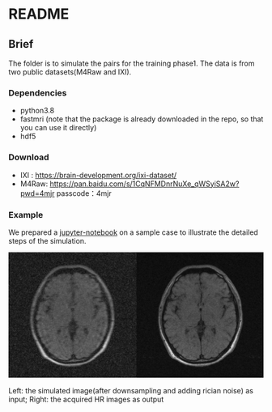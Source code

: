 # README

## Brief
The folder is to simulate the pairs for the training phase1. The data is from two public datasets(M4Raw and IXI). 

### Dependencies
* python3.8
* fastmri (note that the package is already downloaded in the repo, so that you can use it directly)
* hdf5 

### Download
* IXI : https://brain-development.org/ixi-dataset/
* M4Raw: https://pan.baidu.com/s/1CqNFMDnrNuXe_qWSyiSA2w?pwd=4mjr  passcode：4mjr

### Example
We prepared a [jupyter-notebook](demo.ipynb) on a sample case to illustrate the detailed steps of the simulation.


<img src="../figs/Fig4.png" width="900px"/>

Left: the simulated image(after downsampling and adding rician noise) as input; Right: the acquired HR images as output



